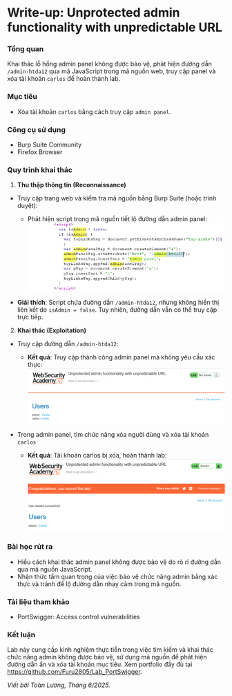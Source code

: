 # Write-up: Unprotected admin functionality with unpredictable URL

### Tổng quan
Khai thác lỗ hổng admin panel không được bảo vệ, phát hiện đường dẫn `/admin-htda12` qua mã JavaScript trong mã nguồn web, truy cập panel và xóa tài khoản `carlos` để hoàn thành lab.

### Mục tiêu
- Xóa tài khoản `carlos` bằng cách truy cập `admin panel`.

### Công cụ sử dụng
- Burp Suite Community
- Firefox Browser

### Quy trình khai thác
1. **Thu thập thông tin (Reconnaissance)**
- Truy cập trang web và kiểm tra mã nguồn bằng Burp Suite (hoặc trình duyệt):
    - Phát hiện script trong mã nguồn tiết lộ đường dẫn admin panel:
        ![script](./image/script.png)

- **Giải thích**: Script chứa đường dẫn `/admin-htda12`, nhưng không hiển thị liên kết do `isAdmin = false`. Tuy nhiên, đường dẫn vẫn có thể truy cập trực tiếp.

2. **Khai thác (Exploitation)**
- Truy cập đường dẫn `/admin-htda12`:
    - **Kết quả**: Truy cập thành công admin panel mà không yêu cầu xác thực:
        ![admin](./image/admin.png)

- Trong admin panel, tìm chức năng xóa người dùng và xóa tài khoản `carlos`
    - **Kết quả**: Tài khoản carlos bị xóa, hoàn thành lab:
        ![solved](./image/delete.png)

### Bài học rút ra
- Hiểu cách khai thác admin panel không được bảo vệ do rò rỉ đường dẫn qua mã nguồn JavaScript.
- Nhận thức tầm quan trọng của việc bảo vệ chức năng admin bằng xác thực và tránh để lộ đường dẫn nhạy cảm trong mã nguồn.

### Tài liệu tham khảo
- PortSwigger: Access control vulnerabilities

### Kết luận
Lab này cung cấp kinh nghiệm thực tiễn trong việc tìm kiếm và khai thác chức năng admin không được bảo vệ, sử dụng mã nguồn để phát hiện đường dẫn ẩn và xóa tài khoản mục tiêu. Xem portfolio đầy đủ tại https://github.com/Furu2805/Lab_PortSwigger.

*Viết bởi Toàn Lương, Tháng 6/2025.*